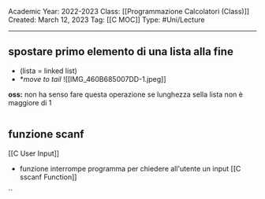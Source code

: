 Academic Year: 2022-2023
Class: [[Programmazione Calcolatori (Class)]]
Created: March 12, 2023
Tag: [[C MOC]]
Type: #Uni/Lecture 

---
## spostare primo elemento di una lista alla fine 
- (lista = linked list)
- **move to tail*
![[IMG_460B685007DD-1.jpeg]]

**oss:** non ha senso fare questa operazione se lunghezza sella lista non è maggiore di 1

```c


```


## funzione scanf 
[[C User Input]]
- funzione interrompe programma per chiedere all'utente un input
[[C sscanf Function]]

``